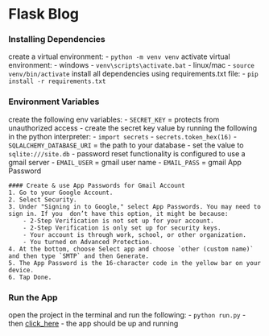 # Flask Blog
### Installing Dependencies
create a virtual environment:
    - `python -m venv venv`
activate virtual environment:
    - windows
        - `venv\scripts\activate.bat`
    - linux/mac
        - `source venv/bin/activate`
install all dependencies using requirements.txt file:
    - `pip install -r requirements.txt`

### Environment Variables
create the following env variables:
    - `SECRET_KEY` = protects from unauthorized access 
        - create the secret key value by running the following in the python interpreter:
        - `import secrets`
        - `secrets.token_hex(16)` 
    - `SQLALCHEMY_DATABASE_URI` = the path to your database
        - set the value to `sqlite:///site.db`
    - password reset functionality is configured to use a gmail server
    - `EMAIL_USER` = gmail user name
    - `EMAIL_PASS` = gmail App Password
    
    #### Create & use App Passwords for Gmail Account
    1. Go to your Google Account.
    2. Select Security.
    3. Under "Signing in to Google," select App Passwords. You may need to sign in. If you  don’t have this option, it might be because:
        - 2-Step Verification is not set up for your account.
        - 2-Step Verification is only set up for security keys.
        - Your account is through work, school, or other organization.
        - You turned on Advanced Protection.
    4. At the bottom, choose Select app and choose `other (custom name)` and then type `SMTP` and then Generate.
    5. The App Password is the 16-character code in the yellow bar on your device.
    6. Tap Done.

    

### Run the App
open the project in the terminal and run the following:
    - `python run.py`
    - then [click_here](http://127.0.0.1:5000)
    - the app should be up and running

    

